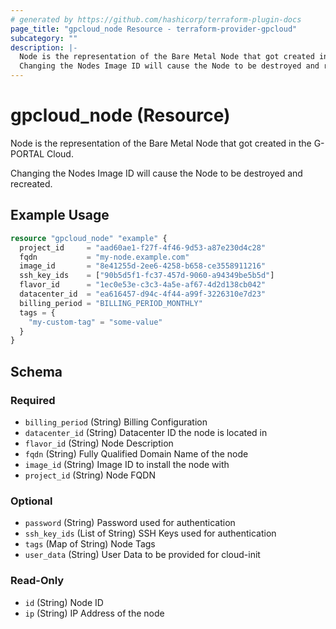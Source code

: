 ```yaml
---
# generated by https://github.com/hashicorp/terraform-plugin-docs
page_title: "gpcloud_node Resource - terraform-provider-gpcloud"
subcategory: ""
description: |-
  Node is the representation of the Bare Metal Node that got created in the G-PORTAL Cloud.
  Changing the Nodes Image ID will cause the Node to be destroyed and recreated.
---
```


# gpcloud_node (Resource)

Node is the representation of the Bare Metal Node that got created in the G-PORTAL Cloud.

Changing the Nodes Image ID will cause the Node to be destroyed and recreated.

## Example Usage

```terraform
resource "gpcloud_node" "example" {
  project_id     = "aad60ae1-f27f-4f46-9d53-a87e230d4c28"
  fqdn           = "my-node.example.com"
  image_id       = "8e41255d-2ee6-4258-b658-ce3558911216"
  ssh_key_ids    = ["90b5d5f1-fc37-457d-9060-a94349be5b5d"]
  flavor_id      = "1ec0e53e-c3c3-4a5e-af67-4d2d138cb042"
  datacenter_id  = "ea616457-d94c-4f44-a99f-3226310e7d23"
  billing_period = "BILLING_PERIOD_MONTHLY"
  tags = {
    "my-custom-tag" = "some-value"
  }
}
```

<!-- schema generated by tfplugindocs -->
## Schema

### Required

- `billing_period` (String) Billing Configuration
- `datacenter_id` (String) Datacenter ID the node is located in
- `flavor_id` (String) Node Description
- `fqdn` (String) Fully Qualified Domain Name of the node
- `image_id` (String) Image ID to install the node with
- `project_id` (String) Node FQDN

### Optional

- `password` (String) Password used for authentication
- `ssh_key_ids` (List of String) SSH Keys used for authentication
- `tags` (Map of String) Node Tags
- `user_data` (String) User Data to be provided for cloud-init

### Read-Only

- `id` (String) Node ID
- `ip` (String) IP Address of the node


